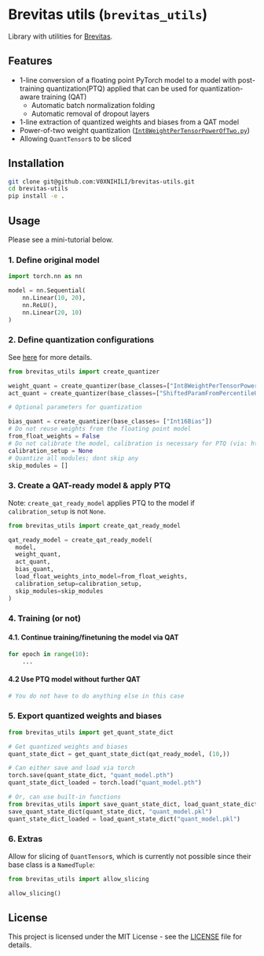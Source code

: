 # Brevitas utils (`brevitas_utils`)

Library with utilities for [Brevitas](https://github.com/Xilinx/brevitas/).

## Features

- 1-line conversion of a floating point PyTorch model to a model with post-training quantization(PTQ) applied that can be used for quantization-aware training (QAT)
  - Automatic batch normalization folding
  - Automatic removal of dropout layers
- 1-line extraction of quantized weights and biases from a QAT model
- Power-of-two weight quantization ([`Int8WeightPerTensorPowerOfTwo.py`](brevitas_utils/custom_quantizers/Int8WeightPerTensorPowerOfTwo.py))
- Allowing `QuantTensor`s to be sliced

## Installation

```bash
git clone git@github.com:V0XNIHILI/brevitas-utils.git
cd brevitas-utils
pip install -e .
```

## Usage

Please see a mini-tutorial below.

### 1. Define original model

```python
import torch.nn as nn

model = nn.Sequential(
    nn.Linear(10, 20),
    nn.ReLU(),
    nn.Linear(20, 10)
)
```

### 2. Define quantization configurations

See [here](https://xilinx.github.io/brevitas/tutorials/tvmcon2021.html#Inheriting-from-a-quantizer) for more details.

```python
from brevitas_utils import create_quantizer

weight_quant = create_quantizer(base_classes=["Int8WeightPerTensorPowerOfTwo"], kwargs={"bit_width": 4, "narrow_range": False})
act_quant = create_quantizer(base_classes=["ShiftedParamFromPercentileUintQuant"], kwargs={"bit_width": 4, "collect_stats_steps": 1500})

# Optional parameters for quantization

bias_quant = create_quantizer(base_classes= ["Int16Bias"])
# Do not reuse weights from the floating point model
from_float_weights = False
# Do not calibrate the model, calibration is necessary for PTQ (via: https://xilinx.github.io/brevitas/tutorials/tvmcon2021.html#Calibration-based-post-training-quantization)
calibration_setup = None
# Quantize all modules; dont skip any
skip_modules = []
```

### 3. Create a QAT-ready model & apply PTQ

Note: `create_qat_ready_model` applies PTQ to the model if `calibration_setup` is not `None`.

```python
from brevitas_utils import create_qat_ready_model

qat_ready_model = create_qat_ready_model(
  model,
  weight_quant,
  act_quant,
  bias_quant,
  load_float_weights_into_model=from_float_weights,
  calibration_setup=calibration_setup,
  skip_modules=skip_modules
)
```

### 4. Training (or not)

#### 4.1. Continue training/finetuning the model via QAT

```python
for epoch in range(10):
    ...
```

#### 4.2 Use PTQ model without further QAT

```python
# You do not have to do anything else in this case
```

### 5. Export quantized weights and biases

```python
from brevitas_utils import get_quant_state_dict

# Get quantized weights and biases
quant_state_dict = get_quant_state_dict(qat_ready_model, (10,))

# Can either save and load via torch
torch.save(quant_state_dict, "quant_model.pth")
quant_state_dict_loaded = torch.load("quant_model.pth")

# Or, can use built-in functions
from brevitas_utils import save_quant_state_dict, load_quant_state_dict 
save_quant_state_dict(quant_state_dict, "quant_model.pkl")
quant_state_dict_loaded = load_quant_state_dict("quant_model.pkl")
```

### 6. Extras

Allow for slicing of `QuantTensor`s, which is currently not possible since their base class is a `NamedTuple`:

```python
from brevitas_utils import allow_slicing

allow_slicing()
```

## License

This project is licensed under the MIT License - see the [LICENSE](LICENSE) file for details.
